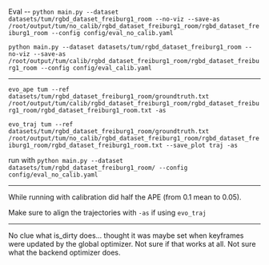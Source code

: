 Eval -- `python main.py --dataset datasets/tum/rgbd_dataset_freiburg1_room --no-viz --save-as /root/output/tum/no_calib/rgbd_dataset_freiburg1_room/rgbd_dataset_freiburg1_room --config config/eval_no_calib.yaml`

`python main.py --dataset datasets/tum/rgbd_dataset_freiburg1_room --no-viz --save-as /root/output/tum/calib/rgbd_dataset_freiburg1_room/rgbd_dataset_freiburg1_room --config config/eval_calib.yaml`

---

`evo_ape tum --ref datasets/tum/rgbd_dataset_freiburg1_room/groundtruth.txt /root/output/tum/calib/rgbd_dataset_freiburg1_room/rgbd_dataset_freiburg1_room/rgbd_dataset_freiburg1_room.txt -as`

`evo_traj tum --ref datasets/tum/rgbd_dataset_freiburg1_room/groundtruth.txt /root/output/tum/no_calib/rgbd_dataset_freiburg1_room/rgbd_dataset_freiburg1_room/rgbd_dataset_freiburg1_room.txt --save_plot traj -as`


run with `python main.py --dataset datasets/tum/rgbd_dataset_freiburg1_room/ --config config/eval_no_calib.yaml`

---

While running with calibration did half the APE (from 0.1 mean to 0.05).

Make sure to align the trajectories with `-as` if using `evo_traj` 

---

No clue what is_dirty does... thought it was maybe set when keyframes were updated by the global optimizer. Not sure if that works at all. Not sure what the backend optimizer does.

